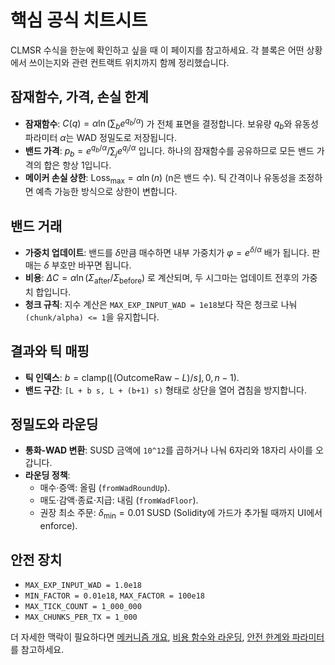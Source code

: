 # 핵심 공식 치트시트

CLMSR 수식을 한눈에 확인하고 싶을 때 이 페이지를 참고하세요. 각 블록은 어떤 상황에서 쓰이는지와 관련 컨트랙트 위치까지 함께 정리했습니다.

## 잠재함수, 가격, 손실 한계

- **잠재함수**: $C(q) = \alpha \ln \left( \sum_b e^{q_b / \alpha} \right)$ 가 전체 표면을 결정합니다. 보유량 $q_b$와 유동성 파라미터 $\alpha$는 WAD 정밀도로 저장됩니다.
- **밴드 가격**: $p_b = e^{q_b / \alpha} / \sum_j e^{q_j / \alpha}$ 입니다. 하나의 잠재함수를 공유하므로 모든 밴드 가격의 합은 항상 1입니다.
- **메이커 손실 상한**: $\text{Loss}_{\max} = \alpha \ln(n)$ (n은 밴드 수). 틱 간격이나 유동성을 조정하면 예측 가능한 방식으로 상한이 변합니다.

## 밴드 거래

- **가중치 업데이트**: 밴드를 $\delta$만큼 매수하면 내부 가중치가 $\varphi = e^{\delta / \alpha}$ 배가 됩니다. 판매는 $\delta$ 부호만 바꾸면 됩니다.
- **비용**: $\Delta C = \alpha \ln(\Sigma_{\text{after}} / \Sigma_{\text{before}})$ 로 계산되며, 두 시그마는 업데이트 전후의 가중치 합입니다.
- **청크 규칙**: 지수 계산은 `MAX_EXP_INPUT_WAD = 1e18`보다 작은 청크로 나눠 `(chunk/alpha) <= 1`을 유지합니다.

## 결과와 틱 매핑

- **틱 인덱스**: $b = \mathrm{clamp}(\lfloor (\text{OutcomeRaw} - L)/s \rfloor, 0, n-1)$.
- **밴드 구간**: `[L + b s, L + (b+1) s)` 형태로 상단을 열어 겹침을 방지합니다.

## 정밀도와 라운딩

- **통화-WAD 변환**: SUSD 금액에 `10^12`를 곱하거나 나눠 6자리와 18자리 사이를 오갑니다.
- **라운딩 정책**:
  - 매수·증액: 올림 (`fromWadRoundUp`).
  - 매도·감액·종료·지급: 내림 (`fromWadFloor`).
  - 권장 최소 주문: $\delta_{\min} = 0.01$ SUSD (Solidity에 가드가 추가될 때까지 UI에서 enforce).

## 안전 장치

- `MAX_EXP_INPUT_WAD = 1.0e18`
- `MIN_FACTOR = 0.01e18`, `MAX_FACTOR = 100e18`
- `MAX_TICK_COUNT = 1_000_000`
- `MAX_CHUNKS_PER_TX = 1_000`

더 자세한 맥락이 필요하다면 [메커니즘 개요](overview.md), [비용 함수와 라운딩](cost-rounding.md), [안전 한계와 파라미터](safety-parameters.md)를 참고하세요.
